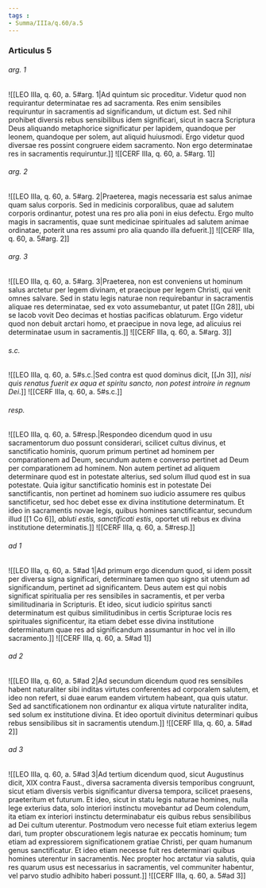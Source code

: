 ```yaml
---
tags : 
- Summa/IIIa/q.60/a.5
---
```


### Articulus 5

###### arg. 1
![[LEO IIIa, q. 60, a. 5#arg. 1|Ad quintum sic proceditur. Videtur quod non requirantur determinatae res ad sacramenta. Res enim sensibiles requiruntur in sacramentis ad significandum, ut dictum est. Sed nihil prohibet diversis rebus sensibilibus idem significari, sicut in sacra Scriptura Deus aliquando metaphorice significatur per lapidem, quandoque per leonem, quandoque per solem, aut aliquid huiusmodi. Ergo videtur quod diversae res possint congruere eidem sacramento. Non ergo determinatae res in sacramentis requiruntur.]]
![[CERF IIIa, q. 60, a. 5#arg. 1]]

###### arg. 2
![[LEO IIIa, q. 60, a. 5#arg. 2|Praeterea, magis necessaria est salus animae quam salus corporis. Sed in medicinis corporalibus, quae ad salutem corporis ordinantur, potest una res pro alia poni in eius defectu. Ergo multo magis in sacramentis, quae sunt medicinae spirituales ad salutem animae ordinatae, poterit una res assumi pro alia quando illa defuerit.]]
![[CERF IIIa, q. 60, a. 5#arg. 2]]

###### arg. 3
![[LEO IIIa, q. 60, a. 5#arg. 3|Praeterea, non est conveniens ut hominum salus arctetur per legem divinam, et praecipue per legem Christi, qui venit omnes salvare. Sed in statu legis naturae non requirebantur in sacramentis aliquae res determinatae, sed ex voto assumebantur, ut patet [[Gn 28]], ubi se Iacob vovit Deo decimas et hostias pacificas oblaturum. Ergo videtur quod non debuit arctari homo, et praecipue in nova lege, ad alicuius rei determinatae usum in sacramentis.]]
![[CERF IIIa, q. 60, a. 5#arg. 3]]

###### s.c.
![[LEO IIIa, q. 60, a. 5#s.c.|Sed contra est quod dominus dicit, [[Jn 3]], *nisi quis renatus fuerit ex aqua et spiritu sancto, non potest introire in regnum Dei*.]]
![[CERF IIIa, q. 60, a. 5#s.c.]]

###### resp.
![[LEO IIIa, q. 60, a. 5#resp.|Respondeo dicendum quod in usu sacramentorum duo possunt considerari, scilicet cultus divinus, et sanctificatio hominis, quorum primum pertinet ad hominem per comparationem ad Deum, secundum autem e converso pertinet ad Deum per comparationem ad hominem. Non autem pertinet ad aliquem determinare quod est in potestate alterius, sed solum illud quod est in sua potestate. Quia igitur sanctificatio hominis est in potestate Dei sanctificantis, non pertinet ad hominem suo iudicio assumere res quibus sanctificetur, sed hoc debet esse ex divina institutione determinatum. Et ideo in sacramentis novae legis, quibus homines sanctificantur, secundum illud [[1 Co 6]], *abluti estis, sanctificati estis*, oportet uti rebus ex divina institutione determinatis.]]
![[CERF IIIa, q. 60, a. 5#resp.]]

###### ad 1
![[LEO IIIa, q. 60, a. 5#ad 1|Ad primum ergo dicendum quod, si idem possit per diversa signa significari, determinare tamen quo signo sit utendum ad significandum, pertinet ad significantem. Deus autem est qui nobis significat spiritualia per res sensibiles in sacramentis, et per verba similitudinaria in Scripturis. Et ideo, sicut iudicio spiritus sancti determinatum est quibus similitudinibus in certis Scripturae locis res spirituales significentur, ita etiam debet esse divina institutione determinatum quae res ad significandum assumantur in hoc vel in illo sacramento.]]
![[CERF IIIa, q. 60, a. 5#ad 1]]

###### ad 2
![[LEO IIIa, q. 60, a. 5#ad 2|Ad secundum dicendum quod res sensibiles habent naturaliter sibi inditas virtutes conferentes ad corporalem salutem, et ideo non refert, si duae earum eandem virtutem habeant, qua quis utatur. Sed ad sanctificationem non ordinantur ex aliqua virtute naturaliter indita, sed solum ex institutione divina. Et ideo oportuit divinitus determinari quibus rebus sensibilibus sit in sacramentis utendum.]]
![[CERF IIIa, q. 60, a. 5#ad 2]]

###### ad 3
![[LEO IIIa, q. 60, a. 5#ad 3|Ad tertium dicendum quod, sicut Augustinus dicit, XIX contra Faust., diversa sacramenta diversis temporibus congruunt, sicut etiam diversis verbis significantur diversa tempora, scilicet praesens, praeteritum et futurum. Et ideo, sicut in statu legis naturae homines, nulla lege exterius data, solo interiori instinctu movebantur ad Deum colendum, ita etiam ex interiori instinctu determinabatur eis quibus rebus sensibilibus ad Dei cultum uterentur. Postmodum vero necesse fuit etiam exterius legem dari, tum propter obscurationem legis naturae ex peccatis hominum; tum etiam ad expressiorem significationem gratiae Christi, per quam humanum genus sanctificatur. Et ideo etiam necesse fuit res determinari quibus homines uterentur in sacramentis. Nec propter hoc arctatur via salutis, quia res quarum usus est necessarius in sacramentis, vel communiter habentur, vel parvo studio adhibito haberi possunt.]]
![[CERF IIIa, q. 60, a. 5#ad 3]]

